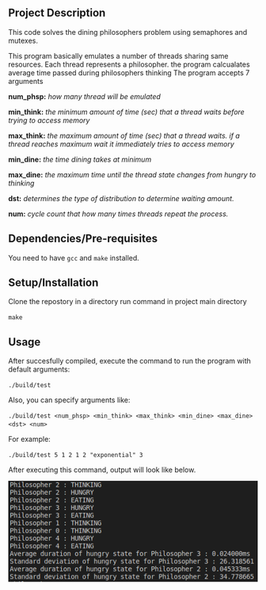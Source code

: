## Project Description
This code solves the dining philosophers problem using semaphores and mutexes. 

This program basically emulates a number of threads sharing same resources.
Each thread represents a philosopher.
the program calcualates average time passed during philosophers thinking
The program accepts 7 arguments

**num_phsp:**    _how many thread will be emulated_

**min_think:**   _the minimum amount of time (sec) that a thread waits before trying to access memory_

**max_think:**   _the maximum amount  of time (sec) that a thread waits. if a thread reaches maximum wait it immediately tries to access memory_

**min_dine:**    _the time dining takes at minimum_

**max_dine:**    _the maximum time until the thread state changes from hungry to thinking_

**dst:**         _determines the type of distribution to determine waiting amount._

**num:**         _cycle count that how many times threads repeat the process._


## Dependencies/Pre-requisites

You need to have `gcc` and `make` installed.

## Setup/Installation

Clone the repostory in a directory
run command in project main directory

`make`

## Usage
After succesfully compiled, execute the command to run the program with default arguments:

`./build/test` 

Also, you can specify arguments like:

`./build/test <num_phsp> <min_think> <max_think> <min_dine> <max_dine> <dst> <num>`

For example:

`./build/test 5 1 2 1 2 "exponential" 3`

After executing this command, output will look like below.

![App screenshot](/data/ss.png)
